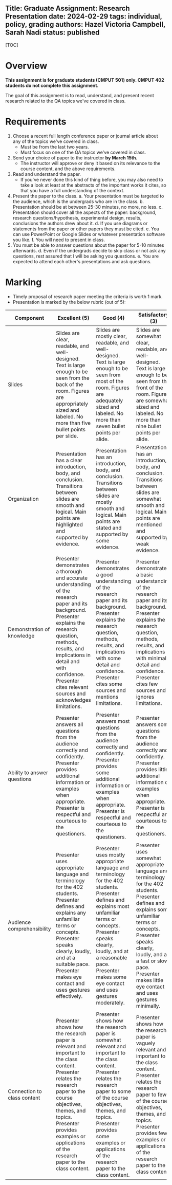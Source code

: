 Title: Graduate Assignment: Research Presentation
date: 2024-02-29
tags: individual, policy, grading
authors: Hazel Victoria Campbell, Sarah Nadi
status: published
----

[TOC]

# Overview

**This assignment is for graduate students (CMPUT 501) only. CMPUT 402 students do not complete this assignment.**

The goal of this assignment is to read, understand, and present recent research related to the QA topics we've covered in class.

# Requirements

1. Choose a recent full length conference paper or journal article about any of the topics we've covered in class.
    * Must be from the last two years.
    * Must focus on one of the QA topics we've covered in class.
2. Send your choice of paper to the instructor **by March 15th.**
    * The instructor will approve or deny it based on its relevance to the course content, and the above requirements.
3. Read and understand the paper.
    * If you've never done this kind of thing before, you may also need to take a look at least at the abstracts of the important works it cites, so that you have a full understanding of the context.
4. Present the paper to the class. 
    a. Your presentation must be targeted to the audience, which is the undergrads who are in the class.
    b. Presentation should be at between 25-30 minutes, no more, no less.
    c. Presentation should cover all the aspects of the paper: background, research questions/hypothesis, experimental design, results, conclusions the authors drew about it.
    d. If you use diagrams or statements from the paper or other papers they must be cited.
    e. You can use PowerPoint or Google Slides or whatever presentation software you like.
    f. You will need to present in class.
5. You must be able to answer questions about the paper for 5-10 minutes afterwards.
    d. Even if the undergrads decide to skip class or not ask any questions, rest assured that I will be asking you questions.
    e. You are expected to attend each other's presentations and ask questions.

# Marking

* Timely proposal of research paper meeting the criteria is worth 1 mark.
* Presentation is marked by the below rubric (out of 5):

| Component | Excellent (5) | Good (4) | Satisfactory (3) | Unsatisfactory (2) | Poor (1) |
| --- | --- | --- | --- | --- | --- |
| Slides | Slides are clear, readable, and well-designed. Text is large enough to be seen from the back of the room. Figures are appropriately sized and labeled. No more than five bullet points per slide. | Slides are mostly clear, readable, and well-designed. Text is large enough to be seen from most of the room. Figures are adequately sized and labeled. No more than seven bullet points per slide. | Slides are somewhat clear, readable, and well-designed. Text is large enough to be seen from the front of the room. Figures are somewhat sized and labeled. No more than nine bullet points per slide. | Slides are unclear, unreadable, or poorly designed. Text is too small to be seen from the back of the room. Figures are too large or too small and unlabeled. More than nine bullet points per slide. | Slides are missing, illegible, or incomprehensible. Text is too small to be seen from anywhere in the room. Figures are irrelevant or absent. Too many bullet points per slide or no bullet points at all. |
| Organization | Presentation has a clear introduction, body, and conclusion. Transitions between slides are smooth and logical. Main points are highlighted and supported by evidence. | Presentation has an introduction, body, and conclusion. Transitions between slides are mostly smooth and logical. Main points are stated and supported by some evidence. | Presentation has an introduction, body, and conclusion. Transitions between slides are somewhat smooth and logical. Main points are mentioned and supported by weak evidence. | Presentation lacks a clear introduction, body, or conclusion. Transitions between slides are abrupt or illogical. Main points are unclear or unsupported by evidence. | Presentation has no discernible structure or flow. Transitions between slides are nonexistent or confusing. Main points are missing or irrelevant. |
| Demonstration of knowledge | Presenter demonstrates a thorough and accurate understanding of the research paper and its background. Presenter explains the research question, methods, results, and implications in detail and with confidence. Presenter cites relevant sources and acknowledges limitations. | Presenter demonstrates a good understanding of the research paper and its background. Presenter explains the research question, methods, results, and implications with some detail and confidence. Presenter cites some sources and mentions limitations. | Presenter demonstrates a basic understanding of the research paper and its background. Presenter explains the research question, methods, results, and implications with minimal detail and confidence. Presenter cites few sources and ignores limitations. | Presenter demonstrates a poor understanding of the research paper and its background. Presenter fails to explain the research question, methods, results, or implications with any detail or confidence. Presenter cites no sources and makes false claims. | Presenter demonstrates no understanding of the research paper and its background. Presenter does not explain the research question, methods, results, or implications at all. Presenter provides incorrect or misleading information. |
| Ability to answer questions | Presenter answers all questions from the audience correctly and confidently. Presenter provides additional information or examples when appropriate. Presenter is respectful and courteous to the questioners. | Presenter answers most questions from the audience correctly and confidently. Presenter provides some additional information or examples when appropriate. Presenter is respectful and courteous to the questioners. | Presenter answers some questions from the audience correctly and confidently. Presenter provides little additional information or examples when appropriate. Presenter is respectful and courteous to the questioners. | Presenter answers few questions from the audience correctly and confidently. Presenter provides no additional information or examples when appropriate. Presenter is disrespectful or discourteous to the questioners. | Presenter answers no questions from the audience correctly and confidently. Presenter provides irrelevant or inaccurate information or examples when appropriate. Presenter is rude or hostile to the questioners. |
| Audience comprehensibility | Presenter uses appropriate language and terminology for the 402 students. Presenter defines and explains any unfamiliar terms or concepts. Presenter speaks clearly, loudly, and at a suitable pace. Presenter makes eye contact and uses gestures effectively. | Presenter uses mostly appropriate language and terminology for the 402 students. Presenter defines and explains most unfamiliar terms or concepts. Presenter speaks clearly, loudly, and at a reasonable pace. Presenter makes some eye contact and uses gestures moderately. | Presenter uses somewhat appropriate language and terminology for the 402 students. Presenter defines and explains some unfamiliar terms or concepts. Presenter speaks clearly, loudly, and at a fast or slow pace. Presenter makes little eye contact and uses gestures minimally. | Presenter uses inappropriate language and terminology for the 402 students. Presenter does not define or explain any unfamiliar terms or concepts. Presenter speaks unclearly, softly, or at an unsuitable pace. Presenter makes no eye contact and uses gestures poorly. | Presenter uses incomprehensible language and terminology for the 402 students. Presenter introduces or confuses unfamiliar terms or concepts. Presenter speaks inaudibly, unintelligibly, or at an erratic pace. Presenter avoids eye contact and uses gestures inappropriately. |
| Connection to class content | Presenter shows how the research paper is relevant and important to the class content. Presenter relates the research paper to the course objectives, themes, and topics. Presenter provides examples or applications of the research paper to the class content. | Presenter shows how the research paper is somewhat relevant and important to the class content. Presenter relates the research paper to some of the course objectives, themes, and topics. Presenter provides some examples or applications of the research paper to the class content. | Presenter shows how the research paper is vaguely relevant and important to the class content. Presenter relates the research paper to few of the course objectives, themes, and topics. Presenter provides few examples or applications of the research paper to the class content. | Presenter shows how the research paper is irrelevant or unimportant to the class content. Presenter does not relate the research paper to any of the course objectives, themes, and topics. Presenter provides no examples or applications of the research paper to the class content. | Presenter shows how the research paper is contrary or detrimental to the class content. Presenter contradicts or misrepresents the course objectives, themes, and topics. Presenter provides incorrect or misleading examples or applications of the research paper to the class content. |

